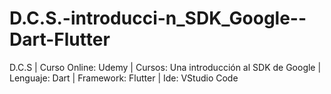 # D.C.S.-introducci-n_SDK_Google--Dart-Flutter
D.C.S | Curso Online: Udemy | Cursos: Una introducción al SDK de Google  | Lenguaje: Dart | Framework: Flutter | Ide: VStudio Code
